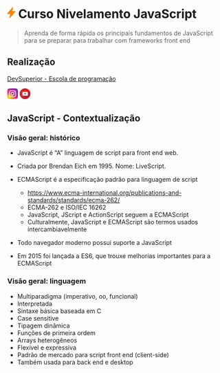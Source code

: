 # ![DevSuperior logo](https://raw.githubusercontent.com/devsuperior/bds-assets/main/ds/devsuperior-logo-small.png) Curso Nivelamento JavaScript
>  Aprenda de forma rápida os principais fundamentos de JavaScript para se preparar para trabalhar com frameworks front end

## Realização
[DevSuperior - Escola de programação](https://devsuperior.com.br)

[![DevSuperior no Instagram](https://raw.githubusercontent.com/devsuperior/bds-assets/main/ds/ig-icon.png)](https://instagram.com/devsuperior.ig)
[![DevSuperior no Youtube](https://raw.githubusercontent.com/devsuperior/bds-assets/main/ds/yt-icon.png)](https://youtube.com/devsuperior)

## JavaScript - Contextualização

### Visão geral: histórico

- JavaScript é “A” linguagem de script para front end web.

- Criada por Brendan Eich em 1995. Nome: LiveScript.

- ECMAScript é a especificação padrão para linguagem de script
  - https://www.ecma-international.org/publications-and-standards/standards/ecma-262/
  - ECMA-262 e ISO/IEC 16262
  - JavaScript, JScript e ActionScript seguem a ECMAScript
  - Culturalmente, JavaScript e ECMAScript são termos usados intercambiavelmente

- Todo navegador moderno possui suporte a JavaScript

- Em 2015 foi lançada a ES6, que trouxe melhorias importantes para a ECMAScript

### Visão geral: linguagem

- Multiparadigma (imperativo, oo, funcional)
- Interpretada
- Sintaxe básica baseada em C
- Case sensitive
- Tipagem dinâmica
- Funções de primeira ordem
- Arrays heterogêneos
- Flexível e expressiva
- Padrão de mercado para script front end (client-side)
- Também usada para back end e desktop


